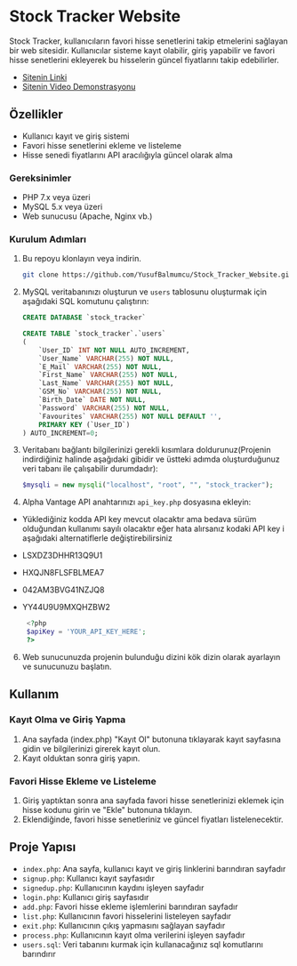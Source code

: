 # Stock Tracker Website

Stock Tracker, kullanıcıların favori hisse senetlerini takip etmelerini sağlayan bir web sitesidir. Kullanıcılar sisteme kayıt olabilir, giriş yapabilir ve favori hisse senetlerini ekleyerek bu hisselerin güncel fiyatlarını takip edebilirler.
- [Sitenin Linki](http://95.130.171.20/~st22360859001)
- [Sitenin Video Demonstrasyonu](https://youtu.be/ygE4Wh6p7HQ)

## Özellikler

- Kullanıcı kayıt ve giriş sistemi
- Favori hisse senetlerini ekleme ve listeleme
- Hisse senedi fiyatlarını API aracılığıyla güncel olarak alma

### Gereksinimler

- PHP 7.x veya üzeri
- MySQL 5.x veya üzeri
- Web sunucusu (Apache, Nginx vb.)

### Kurulum Adımları

1. Bu repoyu klonlayın veya indirin.
    ```sh
    git clone https://github.com/YusufBalmumcu/Stock_Tracker_Website.git
    ```

2. MySQL veritabanınızı oluşturun ve `users` tablosunu oluşturmak için aşağıdaki SQL komutunu çalıştırın:
    ```sql
    CREATE DATABASE `stock_tracker` 
    
    CREATE TABLE `stock_tracker`.`users` 
    (
        `User_ID` INT NOT NULL AUTO_INCREMENT,
        `User_Name` VARCHAR(255) NOT NULL,
        `E_Mail` VARCHAR(255) NOT NULL,
        `First_Name` VARCHAR(255) NOT NULL,
        `Last_Name` VARCHAR(255) NOT NULL,
        `GSM_No` VARCHAR(255) NOT NULL,
        `Birth_Date` DATE NOT NULL,
        `Password` VARCHAR(255) NOT NULL,
        `Favourites` VARCHAR(255) NOT NULL DEFAULT '',
        PRIMARY KEY (`User_ID`)
    ) AUTO_INCREMENT=0;
    ```

3. Veritabanı bağlantı bilgilerinizi gerekli kısımlara doldurunuz(Projenin indirdiğiniz halinde aşağıdaki gibidir ve üstteki adımda oluşturduğunuz veri tabanı ile çalışabilir durumdadır):
    ```php
    $mysqli = new mysqli("localhost", "root", "", "stock_tracker");
    ```

4. Alpha Vantage API anahtarınızı `api_key.php` dosyasına ekleyin:
- Yüklediğiniz kodda API key mevcut olacaktır ama bedava sürüm olduğundan kullanımı sayılı olacaktır eğer hata alırsanız kodaki API key i aşağıdaki alternatiflerle değiştirebilirsiniz
- LSXDZ3DHHR13Q9U1
- HXQJN8FLSFBLMEA7
- 042AM3BVG41NZJQ8
- YY44U9U9MXQHZBW2

   ```php
    <?php
    $apiKey = 'YOUR_API_KEY_HERE';
    ?>
    ```

6. Web sunucunuzda projenin bulunduğu dizini kök dizin olarak ayarlayın ve sunucunuzu başlatın.

## Kullanım

### Kayıt Olma ve Giriş Yapma

1. Ana sayfada (index.php) "Kayıt Ol" butonuna tıklayarak kayıt sayfasına gidin ve bilgilerinizi girerek kayıt olun.
2. Kayıt olduktan sonra giriş yapın.

### Favori Hisse Ekleme ve Listeleme

1. Giriş yaptıktan sonra ana sayfada favori hisse senetlerinizi eklemek için hisse kodunu girin ve "Ekle" butonuna tıklayın.
2. Eklendiğinde, favori hisse senetleriniz ve güncel fiyatları listelenecektir.

## Proje Yapısı

- `index.php`: Ana sayfa, kullanıcı kayıt ve giriş linklerini barındıran sayfadır
- `signup.php`: Kullanıcı kayıt sayfasıdır
- `signedup.php`: Kullanıcının kaydını işleyen sayfadır
- `login.php`: Kullanıcı giriş sayfasıdır
- `add.php`: Favori hisse ekleme işlemlerini barındıran sayfadır
- `list.php`: Kullanıcının favori hisselerini listeleyen sayfadır
- `exit.php`: Kullanıcının çıkış yapmasını sağlayan sayfadır
- `process.php`: Kullanıcının kayıt olma verilerini işleyen sayfadır
- `users.sql`: Veri tabanını kurmak için kullanacağınız sql komutlarını barındırır

